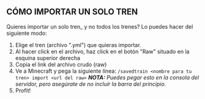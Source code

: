 ## CÓMO IMPORTAR UN SOLO TREN
Quieres importar un solo tren_ y no todos los trenes? Lo puedes hacer del siguiente modo:

1) Elige el tren (archivo ".yml") que quieras importar.
2) Al hacer click en el archivo, haz click en el botón "Raw" situado en la esquina superior derecha
3) Copia el link del archivo crudo (raw)
4) Ve a Minecraft y pega la siguiente línea: ``/savedtrain <nombre para tu tren> import <url del raw>``
   _**NOTA:** Puedes pegar esto en la consola del servidor, pero asegúrate de no incluír la barra del principio._
5) Profit!